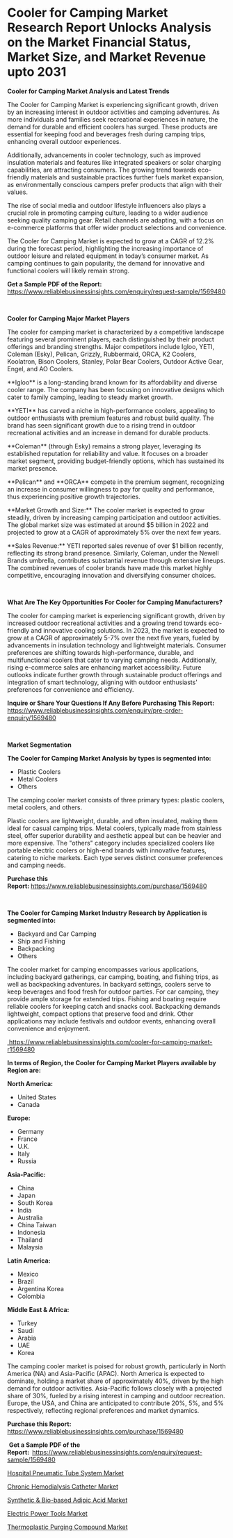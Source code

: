 <p><h1>Cooler for Camping Market Research Report Unlocks Analysis on the Market Financial Status, Market Size, and Market Revenue upto 2031</h1></p><p><strong>Cooler for Camping Market Analysis and Latest Trends</strong></p>
<p><p>The Cooler for Camping Market is experiencing significant growth, driven by an increasing interest in outdoor activities and camping adventures. As more individuals and families seek recreational experiences in nature, the demand for durable and efficient coolers has surged. These products are essential for keeping food and beverages fresh during camping trips, enhancing overall outdoor experiences. </p><p>Additionally, advancements in cooler technology, such as improved insulation materials and features like integrated speakers or solar charging capabilities, are attracting consumers. The growing trend towards eco-friendly materials and sustainable practices further fuels market expansion, as environmentally conscious campers prefer products that align with their values.</p><p>The rise of social media and outdoor lifestyle influencers also plays a crucial role in promoting camping culture, leading to a wider audience seeking quality camping gear. Retail channels are adapting, with a focus on e-commerce platforms that offer wider product selections and convenience.</p><p>The Cooler for Camping Market is expected to grow at a CAGR of 12.2% during the forecast period, highlighting the increasing importance of outdoor leisure and related equipment in today’s consumer market. As camping continues to gain popularity, the demand for innovative and functional coolers will likely remain strong.</p></p>
<p><strong>Get a Sample PDF of the Report:&nbsp;</strong> <a href="https://www.reliablebusinessinsights.com/enquiry/request-sample/1569480?utm_campaign=1555&utm_medium=2&utm_source=Github&utm_content=ia&utm_term=14102024&utm_id=cooler-for-camping">https://www.reliablebusinessinsights.com/enquiry/request-sample/1569480</a></p>
<p>&nbsp;</p>
<p><strong>Cooler for Camping Major Market Players</strong></p>
<p><p>The cooler for camping market is characterized by a competitive landscape featuring several prominent players, each distinguished by their product offerings and branding strengths. Major competitors include Igloo, YETI, Coleman (Esky), Pelican, Grizzly, Rubbermaid, ORCA, K2 Coolers, Koolatron, Bison Coolers, Stanley, Polar Bear Coolers, Outdoor Active Gear, Engel, and AO Coolers.</p><p>**Igloo** is a long-standing brand known for its affordability and diverse cooler range. The company has been focusing on innovative designs which cater to family camping, leading to steady market growth. </p><p>**YETI** has carved a niche in high-performance coolers, appealing to outdoor enthusiasts with premium features and robust build quality. The brand has seen significant growth due to a rising trend in outdoor recreational activities and an increase in demand for durable products.</p><p>**Coleman** (through Esky) remains a strong player, leveraging its established reputation for reliability and value. It focuses on a broader market segment, providing budget-friendly options, which has sustained its market presence.</p><p>**Pelican** and **ORCA** compete in the premium segment, recognizing an increase in consumer willingness to pay for quality and performance, thus experiencing positive growth trajectories.</p><p>**Market Growth and Size:** The cooler market is expected to grow steadily, driven by increasing camping participation and outdoor activities. The global market size was estimated at around $5 billion in 2022 and projected to grow at a CAGR of approximately 5% over the next few years.</p><p>**Sales Revenue:** YETI reported sales revenue of over $1 billion recently, reflecting its strong brand presence. Similarly, Coleman, under the Newell Brands umbrella, contributes substantial revenue through extensive lineups. The combined revenues of cooler brands have made this market highly competitive, encouraging innovation and diversifying consumer choices.</p></p>
<p>&nbsp;</p>
<p><strong>What Are The Key Opportunities For Cooler for Camping Manufacturers?</strong></p>
<p><p>The cooler for camping market is experiencing significant growth, driven by increased outdoor recreational activities and a growing trend towards eco-friendly and innovative cooling solutions. In 2023, the market is expected to grow at a CAGR of approximately 5-7% over the next five years, fueled by advancements in insulation technology and lightweight materials. Consumer preferences are shifting towards high-performance, durable, and multifunctional coolers that cater to varying camping needs. Additionally, rising e-commerce sales are enhancing market accessibility. Future outlooks indicate further growth through sustainable product offerings and integration of smart technology, aligning with outdoor enthusiasts' preferences for convenience and efficiency.</p></p>
<p><strong>Inquire or Share Your Questions If Any Before Purchasing This Report:</strong> <a href="https://www.reliablebusinessinsights.com/enquiry/pre-order-enquiry/1569480?utm_campaign=1555&utm_medium=2&utm_source=Github&utm_content=ia&utm_term=14102024&utm_id=cooler-for-camping">https://www.reliablebusinessinsights.com/enquiry/pre-order-enquiry/1569480</a></p>
<p>&nbsp;</p>
<p><strong>Market Segmentation</strong></p>
<p><strong>The Cooler for Camping Market Analysis by types is segmented into:</strong></p>
<p><ul><li>Plastic Coolers</li><li>Metal Coolers</li><li>Others</li></ul></p>
<p><p>The camping cooler market consists of three primary types: plastic coolers, metal coolers, and others. </p><p>Plastic coolers are lightweight, durable, and often insulated, making them ideal for casual camping trips. Metal coolers, typically made from stainless steel, offer superior durability and aesthetic appeal but can be heavier and more expensive. The "others" category includes specialized coolers like portable electric coolers or high-end brands with innovative features, catering to niche markets. Each type serves distinct consumer preferences and camping needs.</p></p>
<p><strong>Purchase this Report:&nbsp;</strong><a href="https://www.reliablebusinessinsights.com/purchase/1569480?utm_campaign=1555&utm_medium=2&utm_source=Github&utm_content=ia&utm_term=14102024&utm_id=cooler-for-camping">https://www.reliablebusinessinsights.com/purchase/1569480</a></p>
<p>&nbsp;</p>
<p><strong>The Cooler for Camping Market Industry Research by Application is segmented into:</strong></p>
<p><ul><li>Backyard and Car Camping</li><li>Ship and Fishing</li><li>Backpacking</li><li>Others</li></ul></p>
<p><p>The cooler market for camping encompasses various applications, including backyard gatherings, car camping, boating, and fishing trips, as well as backpacking adventures. In backyard settings, coolers serve to keep beverages and food fresh for outdoor parties. For car camping, they provide ample storage for extended trips. Fishing and boating require reliable coolers for keeping catch and snacks cool. Backpacking demands lightweight, compact options that preserve food and drink. Other applications may include festivals and outdoor events, enhancing overall convenience and enjoyment.</p></p>
<p><a href="https://www.reliablebusinessinsights.com/cooler-for-camping-market-r1569480?utm_campaign=1555&utm_medium=2&utm_source=Github&utm_content=ia&utm_term=14102024&utm_id=cooler-for-camping">&nbsp;https://www.reliablebusinessinsights.com/cooler-for-camping-market-r1569480</a></p>
<p><strong>In terms of Region, the Cooler for Camping Market Players available by Region are:</strong></p>
<p>
    <p> <strong> North America: </strong>
        <ul>
            <li>United States</li>
            <li>Canada</li>
        </ul>
        </p> 
    <p> <strong> Europe: </strong>
        <ul>
            <li>Germany</li>
            <li>France</li>
            <li>U.K.</li>
            <li>Italy</li>
            <li>Russia</li>
        </ul>
        </p> 
    <p> <strong> Asia-Pacific: </strong>
        <ul>
            <li>China</li>
            <li>Japan</li>
            <li>South Korea</li>
            <li>India</li>
            <li>Australia</li>
            <li>China Taiwan</li>
            <li>Indonesia</li>
            <li>Thailand</li>
            <li>Malaysia</li>
        </ul>
        </p> 
    <p> <strong> Latin America: </strong>
        <ul>
            <li>Mexico</li>
            <li>Brazil</li>
            <li>Argentina Korea</li>
            <li>Colombia</li>
        </ul>
        </p> 
    <p> <strong> Middle East & Africa: </strong>
        <ul>
            <li>Turkey</li>
            <li>Saudi</li>
            <li>Arabia</li>
            <li>UAE</li>
            <li>Korea</li>
        </ul>
    </p>
    </p>
<p><p>The camping cooler market is poised for robust growth, particularly in North America (NA) and Asia-Pacific (APAC). North America is expected to dominate, holding a market share of approximately 40%, driven by the high demand for outdoor activities. Asia-Pacific follows closely with a projected share of 30%, fueled by a rising interest in camping and outdoor recreation. Europe, the USA, and China are anticipated to contribute 20%, 5%, and 5% respectively, reflecting regional preferences and market dynamics.</p></p>
<p><strong>Purchase this Report: </strong><a href="https://www.reliablebusinessinsights.com/purchase/1569480?utm_campaign=1555&utm_medium=2&utm_source=Github&utm_content=ia&utm_term=14102024&utm_id=cooler-for-camping">https://www.reliablebusinessinsights.com/purchase/1569480</a></p>
<p>&nbsp;<strong>Get a Sample PDF of the Report:&nbsp;&nbsp;</strong><a href="https://www.reliablebusinessinsights.com/enquiry/request-sample/1569480?utm_campaign=1555&utm_medium=2&utm_source=Github&utm_content=ia&utm_term=14102024&utm_id=cooler-for-camping">https://www.reliablebusinessinsights.com/enquiry/request-sample/1569480</a></p>
<p><strong></strong></p>
<p><p><a href="https://www.linkedin.com/pulse/navigating-global-hospital-pneumatic-tube-system-market-from-trends-qqqbe?trk=public_post_embed_feed-article-content&utm_campaign=1555&utm_medium=2&utm_source=Github&utm_content=ia&utm_term=14102024&utm_id=cooler-for-camping">Hospital Pneumatic Tube System Market</a></p><p><a href="https://www.linkedin.com/pulse/influencing-factors-chronic-hemodialysis-catheter-market-lob6e?trk=public_post_embed_feed-article-content&utm_campaign=1555&utm_medium=2&utm_source=Github&utm_content=ia&utm_term=14102024&utm_id=cooler-for-camping">Chronic Hemodialysis Catheter Market</a></p><p><a href="https://www.linkedin.com/pulse/synthetic-bio-based-adipic-acid-market-investigation-smkze?trk=public_post_embed_feed-article-content&utm_campaign=1555&utm_medium=2&utm_source=Github&utm_content=ia&utm_term=14102024&utm_id=cooler-for-camping">Synthetic & Bio-based Adipic Acid Market</a></p><p><a href="https://www.linkedin.com/pulse/investing-electric-power-tools-market-trends-leading-ouzae?trk=public_post_embed_feed-article-content&utm_campaign=1555&utm_medium=2&utm_source=Github&utm_content=ia&utm_term=14102024&utm_id=cooler-for-camping">Electric Power Tools Market</a></p><p><a href="https://www.linkedin.com/pulse/opportunities-challenges-thermoplastic-purging-compound-market-uheve?trk=public_post_embed_feed-article-content&utm_campaign=1555&utm_medium=2&utm_source=Github&utm_content=ia&utm_term=14102024&utm_id=cooler-for-camping">Thermoplastic Purging Compound Market</a></p></p>